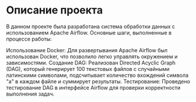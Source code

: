 # Описание проекта
В данном проекте была разработана система обработки данных с использованием Apache Airflow. Основные шаги, выполненные в процессе работы:

Использование Docker: Для развертывания Apache Airflow был использован Docker, что позволило легко управлять окружением и зависимостями.
Создание DAG: Реализован Directed Acyclic Graph (DAG), который генерирует 100 текстовых файлов с случайными латинскими символами, подсчитывает количество вхождений символа "a" в каждом файле и суммирует результаты.
Тестирование: Проведено тестирование DAG в интерфейсе Airflow для проверки корректности выполнения задач.
